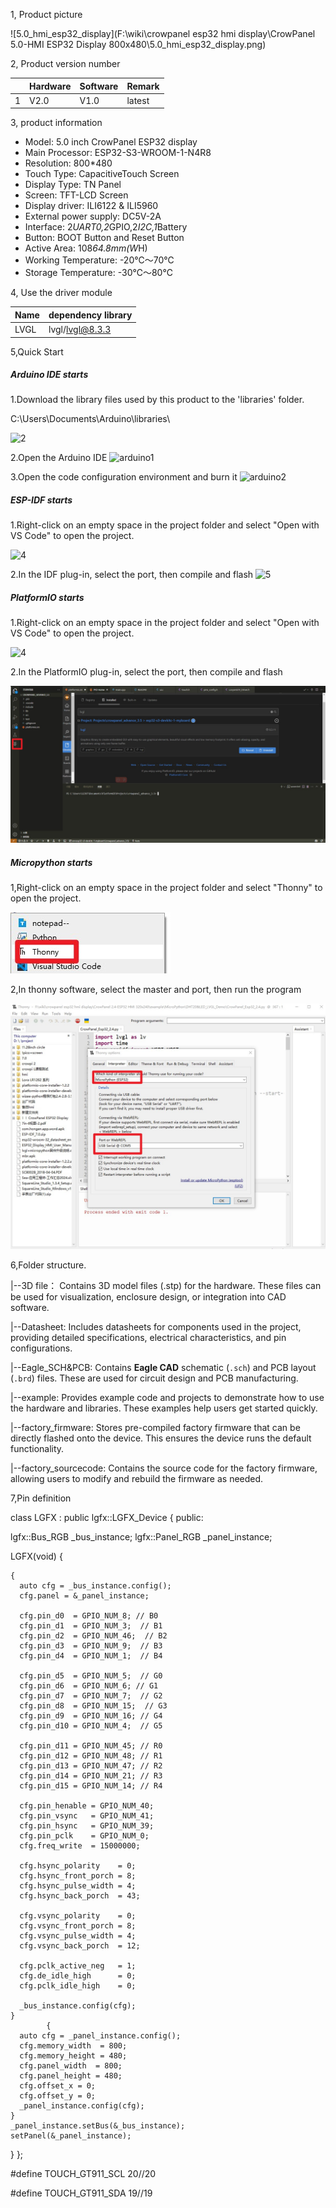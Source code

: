 1, Product picture

![5.0_hmi_esp32_display](F:\wiki\crowpanel esp32 hmi display\CrowPanel 5.0-HMI ESP32 Display 800x480\5.0_hmi_esp32_display.png)

2, Product version number

|      | Hardware | Software | Remark |
| ---- | -------- | -------- | ------ |
| 1    | V2.0     | V1.0     | latest |

3, product information

- Model: 5.0 inch CrowPanel ESP32 display
- Main Processor: ESP32-S3-WROOM-1-N4R8
- Resolution: 800*480
- Touch Type: CapacitiveTouch Screen
- Display Type: TN Panel
- Screen: TFT-LCD Screen
- Display driver: ILI6122 & ILI5960
- External power supply: DC5V-2A
- Interface: 2*UART0,2*GPIO,2*I2C,1*Battery
- Button: BOOT Button and Reset Button
- Active Area: 108*64.8mm(W*H)
- Working Temperature: -20℃～70℃
- Storage Temperature: -30℃～80℃

4, Use the driver module

| Name | dependency library |
| ---- | ------------------ |
| LVGL | lvgl/lvgl@8.3.3    |

5,Quick Start

##### Arduino IDE starts

1.Download the library files used by this product to the 'libraries' folder.

C:\Users\Documents\Arduino\libraries\

![2](https://github.com/user-attachments/assets/86c568bb-3921-4a07-ae91-62d7ce752e50)



2.Open the Arduino IDE
![arduino1](https://github.com/user-attachments/assets/53a44b6e-cf7e-4a7d-8f2d-00c37cb20729)



3.Open the code configuration environment and burn it
![arduino2](https://github.com/user-attachments/assets/e478382b-985e-492d-ab27-11ebc96a9724)



##### ESP-IDF starts

1.Right-click on an empty space in the project folder and select "Open with VS Code" to open the project.



![4](https://github.com/user-attachments/assets/a842ad62-ed8b-49c0-bfda-ee39102da467)

2.In the IDF plug-in, select the port, then compile and flash
![5](https://github.com/user-attachments/assets/76b6182f-0998-4496-920d-d262a5142df3)



##### PlatformIO starts

1.Right-click on an empty space in the project folder and select "Open with VS Code" to open the project.

![4](https://github.com/user-attachments/assets/a842ad62-ed8b-49c0-bfda-ee39102da467)

2.In the PlatformIO plug-in, select the port, then compile and flash

![platformIO](./platformIO.jpg)

##### Micropython starts

1,Right-click on an empty space in the project folder and select "Thonny" to open the project.

![thonny](./thonny.jpg)

2,In thonny software, select the master and port, then run the program

![thonny2](./thonny2.jpg)

6,Folder structure.

|--3D file： Contains 3D model files (.stp) for the hardware. These files can be used for visualization, enclosure design, or integration into CAD software.

|--Datasheet: Includes datasheets for components used in the project, providing detailed specifications, electrical characteristics, and pin configurations.

|--Eagle_SCH&PCB: Contains **Eagle CAD** schematic (`.sch`) and PCB layout (`.brd`) files. These are used for circuit design and PCB manufacturing.

|--example: Provides example code and projects to demonstrate how to use the hardware and libraries. These examples help users get started quickly.

|--factory_firmware: Stores pre-compiled factory firmware that can be directly flashed onto the device. This ensures the device runs the default functionality.

|--factory_sourcecode: Contains the source code for the factory firmware, allowing users to modify and rebuild the firmware as needed.

7,Pin definition

class LGFX : public lgfx::LGFX_Device
{
public:

  lgfx::Bus_RGB     _bus_instance;
  lgfx::Panel_RGB   _panel_instance;

  LGFX(void)
  {


    {
      auto cfg = _bus_instance.config();
      cfg.panel = &_panel_instance;
    
      cfg.pin_d0  = GPIO_NUM_8; // B0
      cfg.pin_d1  = GPIO_NUM_3;  // B1
      cfg.pin_d2  = GPIO_NUM_46;  // B2
      cfg.pin_d3  = GPIO_NUM_9;  // B3
      cfg.pin_d4  = GPIO_NUM_1;  // B4
    
      cfg.pin_d5  = GPIO_NUM_5;  // G0
      cfg.pin_d6  = GPIO_NUM_6; // G1
      cfg.pin_d7  = GPIO_NUM_7;  // G2
      cfg.pin_d8  = GPIO_NUM_15;  // G3
      cfg.pin_d9  = GPIO_NUM_16; // G4
      cfg.pin_d10 = GPIO_NUM_4;  // G5
    
      cfg.pin_d11 = GPIO_NUM_45; // R0
      cfg.pin_d12 = GPIO_NUM_48; // R1
      cfg.pin_d13 = GPIO_NUM_47; // R2
      cfg.pin_d14 = GPIO_NUM_21; // R3
      cfg.pin_d15 = GPIO_NUM_14; // R4
    
      cfg.pin_henable = GPIO_NUM_40;
      cfg.pin_vsync   = GPIO_NUM_41;
      cfg.pin_hsync   = GPIO_NUM_39;
      cfg.pin_pclk    = GPIO_NUM_0;
      cfg.freq_write  = 15000000;
    
      cfg.hsync_polarity    = 0;
      cfg.hsync_front_porch = 8;
      cfg.hsync_pulse_width = 4;
      cfg.hsync_back_porch  = 43;
    
      cfg.vsync_polarity    = 0;
      cfg.vsync_front_porch = 8;
      cfg.vsync_pulse_width = 4;
      cfg.vsync_back_porch  = 12;
    
      cfg.pclk_active_neg   = 1;
      cfg.de_idle_high      = 0;
      cfg.pclk_idle_high    = 0;
    
      _bus_instance.config(cfg);
    }
            {
      auto cfg = _panel_instance.config();
      cfg.memory_width  = 800;
      cfg.memory_height = 480;
      cfg.panel_width  = 800;
      cfg.panel_height = 480;
      cfg.offset_x = 0;
      cfg.offset_y = 0;
      _panel_instance.config(cfg);
    }
    _panel_instance.setBus(&_bus_instance);
    setPanel(&_panel_instance);

  }
};

\#define TOUCH_GT911_SCL 20//20 

#define TOUCH_GT911_SDA 19//19
